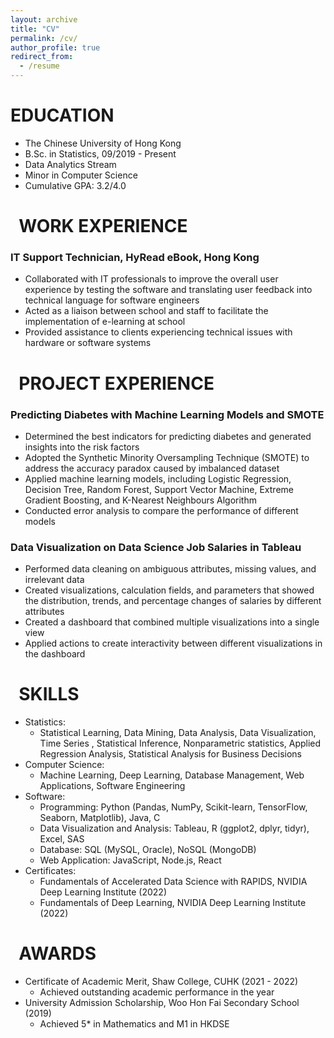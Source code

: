 ```yaml
---
layout: archive
title: "CV"
permalink: /cv/
author_profile: true
redirect_from:
  - /resume
---
```


EDUCATION
======
* The Chinese University of Hong Kong
* B.Sc. in Statistics, 09/2019 - Present
* Data Analytics Stream
* Minor in Computer Science
* Cumulative GPA: 3.2/4.0

&nbsp;
WORK EXPERIENCE
======
### IT Support Technician, HyRead eBook, Hong Kong
* Collaborated with IT professionals to improve the overall user experience by testing the software and translating user feedback into technical language for software engineers
* Acted as a liaison between school and staff to facilitate the implementation of e-learning at school
* Provided assistance to clients experiencing technical issues with hardware or software systems

&nbsp;
PROJECT EXPERIENCE
======
### Predicting Diabetes with Machine Learning Models and SMOTE
* Determined the best indicators for predicting diabetes and generated insights into the risk factors
* Adopted the Synthetic Minority Oversampling Technique (SMOTE) to address the accuracy paradox caused by imbalanced dataset
* Applied machine learning models, including Logistic Regression, Decision Tree, Random Forest, Support Vector Machine, Extreme Gradient Boosting, and K-Nearest Neighbours Algorithm
* Conducted error analysis to compare the performance of different models

### Data Visualization on Data Science Job Salaries in Tableau
* Performed data cleaning on ambiguous attributes, missing values, and irrelevant data
* Created visualizations, calculation fields, and parameters that showed the distribution, trends, and percentage changes of salaries by different attributes
* Created a dashboard that combined multiple visualizations into a single view
* Applied actions to create interactivity between different visualizations in the dashboard

&nbsp;
SKILLS
======
* Statistics:
  * Statistical Learning, Data Mining, Data Analysis, Data Visualization, Time Series , Statistical Inference, Nonparametric statistics, Applied Regression Analysis, Statistical Analysis for Business Decisions
* Computer Science:
  * Machine Learning, Deep Learning, Database Management, Web Applications, Software Engineering
* Software:
  * Programming: Python (Pandas, NumPy, Scikit-learn, TensorFlow, Seaborn, Matplotlib), Java, C
  * Data Visualization and Analysis: Tableau, R (ggplot2, dplyr, tidyr), Excel, SAS
  * Database: SQL (MySQL, Oracle), NoSQL (MongoDB)
  * Web Application: JavaScript, Node.js, React
* Certificates:
  * Fundamentals of Accelerated Data Science with RAPIDS, NVIDIA Deep Learning Institute (2022)
  * Fundamentals of Deep Learning, NVIDIA Deep Learning Institute (2022)
    
&nbsp;
AWARDS
======
* Certificate of Academic Merit, Shaw College, CUHK (2021 - 2022)
  * Achieved outstanding academic performance in the year
* University Admission Scholarship, Woo Hon Fai Secondary School (2019)
  * Achieved 5* in Mathematics and M1 in HKDSE



